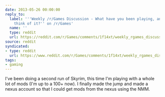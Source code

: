 ```yaml
---
date: 2013-05-26 00:00:00
reply_to:
  label: '''Weekly /r/Games Discussion - What have you been playing, and what do you
    think of it?'' on /r/Games'
  name: ''
  type: reddit
  url: https://reddit.com/r/Games/comments/1f14xt/weekly_rgames_discussion_what_have_you_been/
source: reddit
syndicated:
- type: reddit
  url: https://www.reddit.com/r/Games/comments/1f14xt/weekly_rgames_discussion_what_have_you_been/ca68iym/
tags:
- gaming
---
```


I've been doing a second run of Skyrim, this time I'm playing with a whole lot of mods (I'm up to a 100+ now). I finally made the jump and made a nexus account so that I could get mods from the nexus using the NMM.